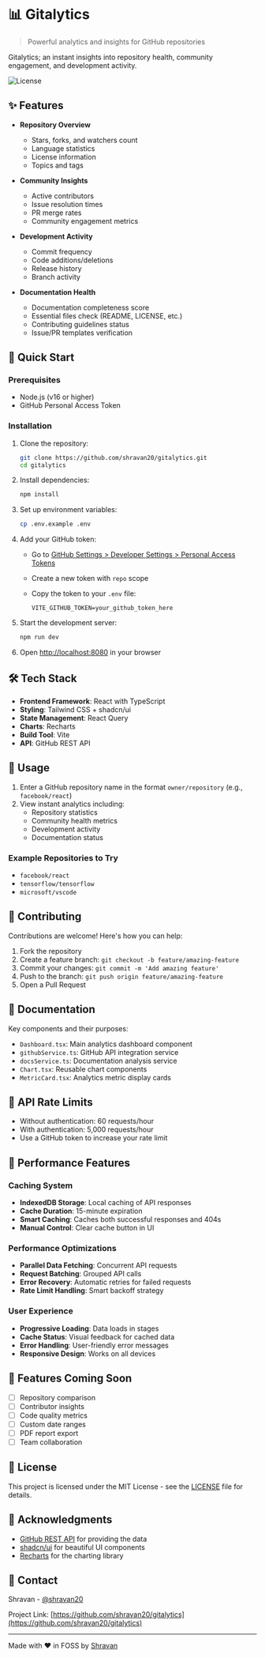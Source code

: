 # 📊 Gitalytics

> Powerful analytics and insights for GitHub repositories

Gitalytics; an instant insights into repository health, community engagement, and development activity.

![License](https://img.shields.io/github/license/shravan20/gitalytics)

## ✨ Features

- **Repository Overview**
  - Stars, forks, and watchers count
  - Language statistics
  - License information
  - Topics and tags

- **Community Insights**
  - Active contributors
  - Issue resolution times
  - PR merge rates
  - Community engagement metrics

- **Development Activity**
  - Commit frequency
  - Code additions/deletions
  - Release history
  - Branch activity

- **Documentation Health**
  - Documentation completeness score
  - Essential files check (README, LICENSE, etc.)
  - Contributing guidelines status
  - Issue/PR templates verification

## 🚀 Quick Start

### Prerequisites

- Node.js (v16 or higher)
- GitHub Personal Access Token

### Installation

1. Clone the repository:

   ```bash
   git clone https://github.com/shravan20/gitalytics.git
   cd gitalytics
   ```

2. Install dependencies:

   ```bash
   npm install
   ```

3. Set up environment variables:

   ```bash
   cp .env.example .env
   ```

4. Add your GitHub token:
   - Go to [GitHub Settings > Developer Settings > Personal Access Tokens](https://github.com/settings/tokens)
   - Create a new token with `repo` scope
   - Copy the token to your `.env` file:

     ```
     VITE_GITHUB_TOKEN=your_github_token_here
     ```

5. Start the development server:

   ```bash
   npm run dev
   ```

6. Open [http://localhost:8080](http://localhost:8080) in your browser

## 🛠️ Tech Stack

- **Frontend Framework**: React with TypeScript
- **Styling**: Tailwind CSS + shadcn/ui
- **State Management**: React Query
- **Charts**: Recharts
- **Build Tool**: Vite
- **API**: GitHub REST API

## 📖 Usage

1. Enter a GitHub repository name in the format `owner/repository` (e.g., `facebook/react`)
2. View instant analytics including:
   - Repository statistics
   - Community health metrics
   - Development activity
   - Documentation status

### Example Repositories to Try

- `facebook/react`
- `tensorflow/tensorflow`
- `microsoft/vscode`

## 🤝 Contributing

Contributions are welcome! Here's how you can help:

1. Fork the repository
2. Create a feature branch: `git checkout -b feature/amazing-feature`
3. Commit your changes: `git commit -m 'Add amazing feature'`
4. Push to the branch: `git push origin feature/amazing-feature`
5. Open a Pull Request

## 📝 Documentation

Key components and their purposes:

- `Dashboard.tsx`: Main analytics dashboard component
- `githubService.ts`: GitHub API integration service
- `docsService.ts`: Documentation analysis service
- `Chart.tsx`: Reusable chart components
- `MetricCard.tsx`: Analytics metric display cards

## 🔑 API Rate Limits

- Without authentication: 60 requests/hour
- With authentication: 5,000 requests/hour
- Use a GitHub token to increase your rate limit

## 🚀 Performance Features

### Caching System

- **IndexedDB Storage**: Local caching of API responses
- **Cache Duration**: 15-minute expiration
- **Smart Caching**: Caches both successful responses and 404s
- **Manual Control**: Clear cache button in UI

### Performance Optimizations

- **Parallel Data Fetching**: Concurrent API requests
- **Request Batching**: Grouped API calls
- **Error Recovery**: Automatic retries for failed requests
- **Rate Limit Handling**: Smart backoff strategy

### User Experience

- **Progressive Loading**: Data loads in stages
- **Cache Status**: Visual feedback for cached data
- **Error Handling**: User-friendly error messages
- **Responsive Design**: Works on all devices

## 🌟 Features Coming Soon

- [ ] Repository comparison
- [ ] Contributor insights
- [ ] Code quality metrics
- [ ] Custom date ranges
- [ ] PDF report export
- [ ] Team collaboration

## 📄 License

This project is licensed under the MIT License - see the [LICENSE](LICENSE) file for details.

## 🙏 Acknowledgments

- [GitHub REST API](https://docs.github.com/rest) for providing the data
- [shadcn/ui](https://ui.shadcn.com/) for beautiful UI components
- [Recharts](https://recharts.org/) for the charting library

## 📧 Contact

Shravan - [@shravan20](https://github.com/shravan20)

Project Link: [https://github.com/shravan20/gitalytics](https://github.com/shravan20/gitalytics)

---
Made with ❤️ in FOSS by [Shravan](https://github.com/shravan20)
